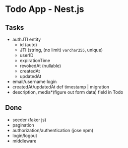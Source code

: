# Todo App - Nest.js

## Tasks

- authJTI entity
    - id (auto)
    - JTI (string, (no limit) `varchar255`, unique)
    - userID
    - expirationTime
    - revokedAt (nullable)
    - createdAt
    - updatedAt
- email/username login
- createdAt/updatedAt def timestamp | migration
- description, media*(figure out form data) field in Todo

## Done

- seeder (faker js)
- pagination
- authorization/authentication (jose npm)
- login/logout
- middleware
